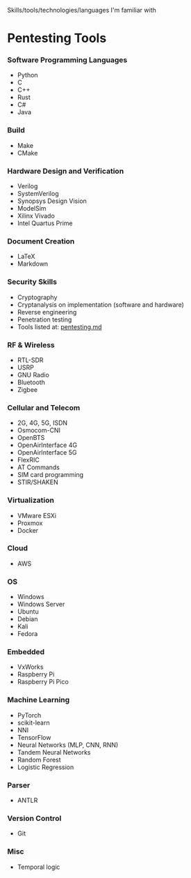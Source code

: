 Skills/tools/technologies/languages I'm familiar with

# Pentesting Tools

### Software Programming Languages
- Python
- C
- C++
- Rust
- C#
- Java

### Build
- Make
- CMake

### Hardware Design and Verification
- Verilog
- SystemVerilog
- Synopsys Design Vision
- ModelSim
- Xilinx Vivado
- Intel Quartus Prime

### Document Creation
- LaTeX
- Markdown

### Security Skills
- Cryptography
- Cryptanalysis on implementation (software and hardware)
- Reverse engineering
- Penetration testing
- Tools listed at: [pentesting.md](https://github.com/nithinshyam13/me/blob/main/pentesting.md)

### RF & Wireless
- RTL-SDR
- USRP
- GNU Radio
- Bluetooth
- Zigbee

### Cellular and Telecom
- 2G, 4G, 5G, ISDN
- Osmocom-CNI
- OpenBTS
- OpenAirInterface 4G
- OpenAirInterface 5G
- FlexRIC
- AT Commands
- SIM card programming
- STIR/SHAKEN

### Virtualization 
- VMware ESXi
- Proxmox
- Docker

### Cloud
- AWS

### OS
- Windows
- Windows Server
- Ubuntu
- Debian
- Kali
- Fedora

### Embedded
- VxWorks
- Raspberry Pi
- Raspberry Pi Pico

### Machine Learning
- PyTorch
- scikit-learn
- NNI
- TensorFlow
- Neural Networks (MLP, CNN, RNN)
- Tandem Neural Networks
- Random Forest
- Logistic Regression

### Parser
- ANTLR

### Version Control
- Git

### Misc
- Temporal logic
